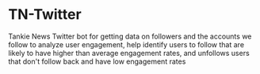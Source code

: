 # TN-Twitter
Tankie News Twitter bot for getting data on followers and the accounts we follow to analyze user engagement, help identify users to follow that are likely to have higher than average engagement rates, and unfollows users that don't follow back and have low engagement rates
